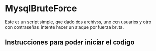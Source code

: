 # MysqlBruteForce

Este es un script simple, que dado dos archivos, uno con usuarios y otro con contraseñas, intente hacer un ataque por fuerza bruta.

## Instrucciones para poder iniciar el codigo

